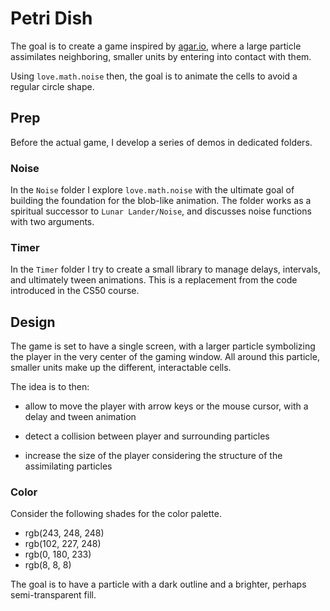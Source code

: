 # Petri Dish

The goal is to create a game inspired by [agar.io](https://en.wikipedia.org/wiki/Agar.io), where a large particle assimilates neighboring, smaller units by entering into contact with them.

Using `love.math.noise` then, the goal is to animate the cells to avoid a regular circle shape.

## Prep

Before the actual game, I develop a series of demos in dedicated folders.

### Noise

In the `Noise` folder I explore `love.math.noise` with the ultimate goal of building the foundation for the blob-like animation. The folder works as a spiritual successor to `Lunar Lander/Noise`, and discusses noise functions with two arguments.

### Timer

In the `Timer` folder I try to create a small library to manage delays, intervals, and ultimately tween animations. This is a replacement from the code introduced in the CS50 course.

## Design

The game is set to have a single screen, with a larger particle symbolizing the player in the very center of the gaming window. All around this particle, smaller units make up the different, interactable cells.

The idea is to then:

- allow to move the player with arrow keys or the mouse cursor, with a delay and tween animation

- detect a collision between player and surrounding particles

- increase the size of the player considering the structure of the assimilating particles

### Color

Consider the following shades for the color palette.

- rgb(243, 248, 248)
- rgb(102, 227, 248)
- rgb(0, 180, 233)
- rgb(8, 8, 8)

The goal is to have a particle with a dark outline and a brighter, perhaps semi-transparent fill.
